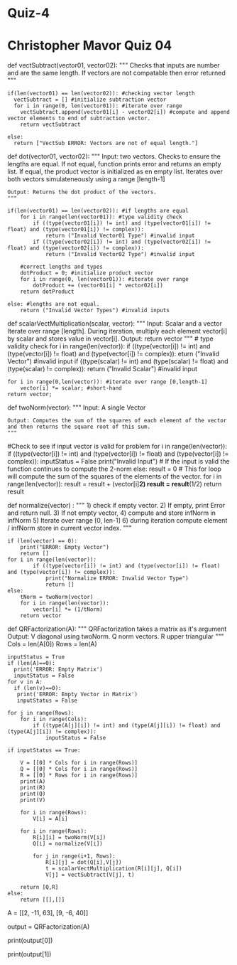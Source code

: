# Quiz-4
# Christopher Mavor Quiz 04
def vectSubtract(vector01, vector02):
    """
    Checks that inputs are number and are the same length.
    If vectors are not compatable then error returned
    """
    
    if(len(vector01) == len(vector02)): #checking vector length
      vectSubtract = [] #initialize subtraction vector
      for i in range(0, len(vector01)): #iterate over range
        vectSubtract.append(vector01[i] - vector02[i]) #compute and append vector elements to end of subtraction vector.
        return vectSubtract

    else:
      return ["VectSub ERROR: Vectors are not of equal length."]

def dot(vector01, vector02):
    """
    Input: two vectors.
    Checks to ensure the lengths are equal. If not equal, function prints error and returns an empty list. If equal, the product vector is initialized as en empty list. Iterates over both vectors simulateneously using a range [length-1]
    
    Output: Returns the dot product of the vectors.
    """
  
    if(len(vector01) == len(vector02)): #if lengths are equal
        for i in range(len(vector01)): #type validity check
            if ((type(vector01[i]) != int) and (type(vector01[i]) != float) and (type(vector01[i]) != complex)):
                return ("Invalid Vector01 Type") #invalid input
            if ((type(vector02[i]) != int) and (type(vector02[i]) != float) and (type(vector02[i]) != complex)):
                return ("Invalid Vector02 Type") #invalid input
            
        #correct lengths and types
        dotProduct = 0; #initialize product vector
        for i in range(0, len(vector01)): #iterate over range
            dotProduct += (vector01[i] * vector02[i])
        return dotProduct
    
    else: #lengths are not equal.
        return ("Invalid Vector Types") #invalid inputs

def scalarVectMultiplication(scalar, vector):
    """
    Input: Scalar and a vector
    Iterate over range [length]. During iteration, multiply each element vector[i] by scalar and stores value in vector[i].
    Output: return vector
    """
    # type validity check
    for i in range(len(vector)):
        if ((type(vector[i]) != int) and (type(vector[i]) != float) and (type(vector[i]) != complex)):
            eturn ("Invalid Vector") #invalid input
    if ((type(scalar) != int) and (type(scalar) != float) and 
        (type(scalar) != complex)):
        return ("Invalid Scalar") #invalid input
    
    for i in range(0,len(vector)): #iterate over range [0,length-1]
        vector[i] *= scalar; #short-hand
    return vector;

def twoNorm(vector):
    """
    Input: A single Vector
    
    Output: Computes the sum of the squares of each element of the vector and then returns the square root of this sum.
    """
#Check to see if input vector is valid for problem
    for i in range(len(vector)):  
        if ((type(vector[i]) != int) and (type(vector[i]) != float) and (type(vector[i]) != complex)):
            inputStatus = False
            print("Invalid Input")
    # If the input is valid the function continues to compute the 2-norm
        else:
            result = 0
            # This for loop will compute the sum of the squares of the elements of the vector. 
            for i in range(len(vector)):
                result = result + (vector[i]**2)
            result = result**(1/2)
            return result

def normalize(vector) :
    """
    1) check if empty vector.
    2) If empty, print Error and return null.
    3) If not empty vector, 
    4) compute and store infNorm in infNorm
    5) Iterate over range [0, len-1]
    6) during iteration
        compute element / infNorm store in current vector index.
    """
    
    if (len(vector) == 0):
        print("ERROR: Empty Vector")
        return []
    for i in range(len(vector)):
            if ((type(vector[i]) != int) and (type(vector[i]) != float) and (type(vector[i]) != complex)):
                print("Normalize ERROR: Invalid Vector Type")
                return []
    else:
        tNorm = twoNorm(vector)
        for i in range(len(vector)):
            vector[i] *= (1/tNorm)
        return vector

def QRFactorization(A):
    """
    QRFactorization takes a matrix as it's argument
    Output: V diagonal using twoNorm. Q norm vectors. R upper triangular 
    """
    Cols = len(A[0])
    Rows = len(A)
    
    inputStatus = True
    if (len(A)==0):
      print('ERROR: Empty Matrix')
      inputStatus = False    
    for v in A:
      if (len(v)==0):
       print('ERROR: Empty Vector in Matrix')
       inputStatus = False

    for j in range(Rows):
        for i in range(Cols):
            if ((type(A[j][i]) != int) and (type(A[j][i]) != float) and (type(A[j][i]) != complex)):
                inputStatus = False

    if inputStatus == True:
        
        V = [[0] * Cols for i in range(Rows)]
        Q = [[0] * Cols for i in range(Rows)]
        R = [[0] * Rows for i in range(Rows)]
        print(A)
        print(R)
        print(Q)
        print(V)

        for i in range(Rows):
            V[i] = A[i]
        
        for i in range(Rows):
            R[i][i] = twoNorm(V[i])
            Q[i] = normalize(V[i])
            
            for j in range(i+1, Rows):
                R[i][j] = dot(Q[i],V[j])
                t = scalarVectMultiplication(R[i][j], Q[i])
                V[j] = vectSubtract(V[j], t)
    
        return [Q,R]
    else:
        return [[],[]]


A = [[2, -11, 63], [9, -6, 40]]

output = QRFactorization(A)

print(output[0])

print(output[1])
